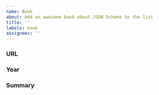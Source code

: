 ```yaml
---
name: Book
about: Add an awesome book about JSON Schema to the list
title: ''
labels: book
assignees: ''
---
```


### URL

### Year

### Summary
